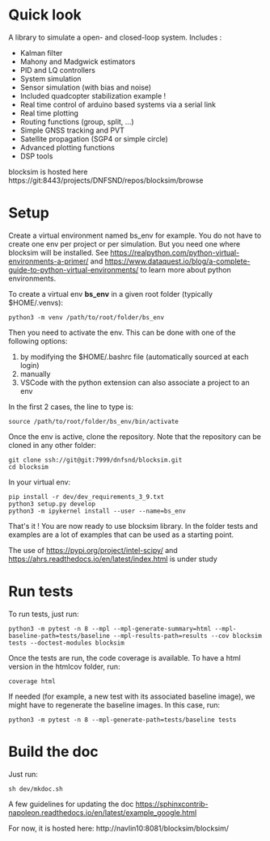# Quick look

A library to simulate a open- and closed-loop system. Includes :

-   Kalman filter
-   Mahony and Madgwick estimators
-   PID and LQ controllers
-   System simulation
-   Sensor simulation (with bias and noise)
-   Included quadcopter stabilization example !
-   Real time control of arduino based systems via a serial link
-   Real time plotting
-   Routing functions (group, split, \...)
-   Simple GNSS tracking and PVT
-   Satellite propagation (SGP4 or simple circle)
-   Advanced plotting functions
-   DSP tools

blocksim is hosted here https://git:8443/projects/DNFSND/repos/blocksim/browse

# Setup

Create a virtual environment named bs_env for example. You do not have to create one env per project or per simulation.
But you need one where blocksim will be installed.
See https://realpython.com/python-virtual-environments-a-primer/ and https://www.dataquest.io/blog/a-complete-guide-to-python-virtual-environments/ to learn more about python environments.

To create a virtual env **bs_env** in a given root folder (typically $HOME/.venvs):

    python3 -m venv /path/to/root/folder/bs_env

Then you need to activate the env. This can be done with one of the following options:

1. by modifying the $HOME/.bashrc file (automatically sourced at each login)
1. manually
1. VSCode with the python extension can also associate a project to an env

In the first 2 cases, the line to type is:

    source /path/to/root/folder/bs_env/bin/activate

Once the env is active, clone the repository. Note that the repository can be cloned in any other folder:

    git clone ssh://git@git:7999/dnfsnd/blocksim.git
    cd blocksim

In your virtual env:

    pip install -r dev/dev_requirements_3_9.txt
    python3 setup.py develop
    python3 -m ipykernel install --user --name=bs_env

That's it ! You are now ready to use blocksim library.
In the folder tests and examples are a lot of examples that can be used as a starting point.

The use of https://pypi.org/project/intel-scipy/ and https://ahrs.readthedocs.io/en/latest/index.html is under study

# Run tests

To run tests, just run:

    python3 -m pytest -n 8 --mpl --mpl-generate-summary=html --mpl-baseline-path=tests/baseline --mpl-results-path=results --cov blocksim tests --doctest-modules blocksim

Once the tests are run, the code coverage is available. To have a html version in the htmlcov folder, run:

    coverage html

If needed (for example, a new test with its associated baseline image), we might have to regenerate the baseline images. In this case, run:

    python3 -m pytest -n 8 --mpl-generate-path=tests/baseline tests

# Build the doc

Just run:

    sh dev/mkdoc.sh

A few guidelines for updating the doc
https://sphinxcontrib-napoleon.readthedocs.io/en/latest/example_google.html

For now, it is hosted here: http://navlin10:8081/blocksim/blocksim/

